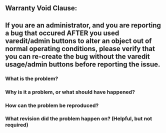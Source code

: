 ## **Warranty Void Clause:** 
## If you are an administrator, and you are reporting a bug that occured AFTER you used varedit/admin buttons to alter an object out of normal operating conditions, please verify that you can re-create the bug without the varedit usage/admin buttons before reporting the issue.

### What is the problem?

### Why is it a problem, or what should have happened?

### How can the problem be reproduced?

### What revision did the problem happen on? (Helpful, but not required)
